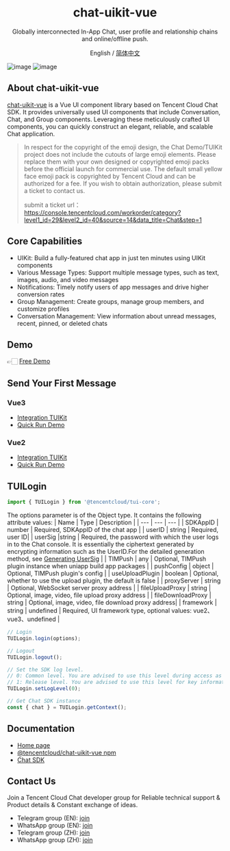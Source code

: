 <h1 align="center">chat-uikit-vue</h1>
<p align="center">
  Globally interconnected In-App Chat, user profile and relationship chains and online/offline push.
</p>
<p align="center">
  <span>English / </span>
  <a href="https://github.com/TencentCloud/chat-uikit-vue/blob/main/.github/README_ZH.md">简体中文</a>
</p>

![image](https://github.com/TencentCloud/chat-uikit-vue/assets/57951148/7bd24604-1e5e-4541-8992-245dccbbc810)
![image](https://github.com/TencentCloud/chat-uikit-vue/assets/57951148/40ae2f49-39ae-432d-8d1b-5b46414bc3b4)

## About chat-uikit-vue

[chat-uikit-vue](https://www.npmjs.com/package/@tencentcloud/chat-uikit-vue) is a Vue UI component library based on Tencent Cloud Chat SDK. It provides universally used UI components that include Conversation, Chat, and Group components. Leveraging these meticulously crafted UI components, you can quickly construct an elegant, reliable, and scalable Chat application.

> In respect for the copyright of the emoji design, the Chat Demo/TUIKit project does not include the cutouts of large emoji elements. Please replace them with your own designed or copyrighted emoji packs before the official launch for commercial use. The default small yellow face emoji pack is copyrighted by Tencent Cloud and can be authorized for a fee. If you wish to obtain authorization, please submit a ticket to contact us.
> 
> submit a ticket url：https://console.tencentcloud.com/workorder/category?level1_id=29&level2_id=40&source=14&data_title=Chat&step=1

## Core Capabilities

- UIKit: Build a fully-featured chat app in just ten minutes using UIKit components
- Various Message Types: Support multiple message types, such as text, images, audio, and video messages
- Notifications: Timely notify users of app messages and drive higher conversion rates
- Group Management: Create groups, manage group members, and customize profiles
- Conversation Management: View information about unread messages, recent, pinned, or deleted chats

## Demo

👉🏻 [Free Demo](https://web.sdk.qcloud.com/im/demo/intl/index.html?scene=social)

## Send Your First Message

### Vue3
- [Integration TUIKit](https://trtc.io/document/58644?platform=web&product=chat)
- [Quick Run Demo](https://github.com/TencentCloud/chat-uikit-vue/blob/main/Vue3/Demo/README.md)

### Vue2
- [Integration TUIKit](https://trtc.io/document/58644?platform=web&product=chat)
- [Quick Run Demo](https://github.com/TencentCloud/chat-uikit-vue/blob/main/Vue2/Demo/README.md)


## TUILogin 

``` javascript
import { TUILogin } from '@tencentcloud/tui-core';
```
The options parameter is of the Object type. It contains the following attribute values:
| Name | Type | Description |
| --- | --- | --- |
| SDKAppID | number | Required, SDKAppID of the chat app |
| userID | string | Required, user ID|
| userSig |string | Required, the password with which the user logs in to the Chat console. It is essentially the ciphertext generated by encrypting information such as the UserID.For the detailed generation method, see [Generating UserSig](https://trtc.io/document/34385) |
| TIMPush | any | Optional, TIMPush plugin instance when uniapp build app packages |
| pushConfig | object | Optional, TIMPush plugin's config |
| useUploadPlugin | boolean | Optional, whether to use the upload plugin, the default is false |
| proxyServer | string | Optional, WebSocket server proxy address |
| fileUploadProxy | string | Optional, image, video, file upload proxy address |
| fileDownloadProxy | string | Optional, image, video, file download proxy address|
| framework | string \| undefined | Required, UI framework type, optional values: vue2、vue3、undefined |

``` javascript
// Login
TUILogin.login(options);
```

``` javascript
// Logout
TUILogin.logout();
```

``` javascript
// Set the SDK log level.
// 0: Common level. You are advised to use this level during access as it covers more logs.
// 1: Release level. You are advised to use this level for key information in a production environment.
TUILogin.setLogLevel(0); 
```

``` javascript
// Get Chat SDK instance
const { chat } = TUILogin.getContext();
```

## Documentation
- [Home page](https://trtc.io/document/50061?platform=web&product=chat)
- [@tencentcloud/chat-uikit-vue npm](https://www.npmjs.com/package/@tencentcloud/chat-uikit-vue)
- [Chat SDK](https://trtc.io/document/34309?platform=web&product=chat)

## Contact Us
Join a Tencent Cloud Chat developer group for Reliable technical support & Product details & Constant exchange of ideas.
- Telegram group (EN): [join](https://t.me/+1doS9AUBmndhNGNl)
- WhatsApp group (EN): [join](https://chat.whatsapp.com/Gfbxk7rQBqc8Rz4pzzP27A)
- Telegram group (ZH): [join](https://t.me/tencent_imsdk)
- WhatsApp group (ZH): [join](https://chat.whatsapp.com/IVa11ZkVmKTEwSWsAzSyik)
